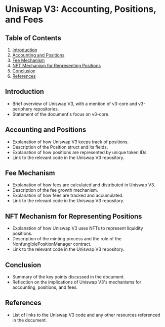 # Uniswap V3: Accounting, Positions, and Fees

## Table of Contents
1. [Introduction](#introduction)
2. [Accounting and Positions](#accounting-and-positions)
3. [Fee Mechanism](#fee-mechanism)
4. [NFT Mechanism for Representing Positions](#nft-mechanism-for-representing-positions)
5. [Conclusion](#conclusion)
6. [References](#references)

## Introduction
- Brief overview of Uniswap V3, with a mention of v3-core and v3-periphery repositories.
- Statement of the document's focus on v3-core.

## Accounting and Positions
- Explanation of how Uniswap V3 keeps track of positions.
- Description of the Position struct and its fields.
- Explanation of how positions are represented by unique token IDs.
- Link to the relevant code in the Uniswap V3 repository.

## Fee Mechanism
- Explanation of how fees are calculated and distributed in Uniswap V3.
- Description of the fee growth mechanism.
- Explanation of how fees are tracked and accumulated.
- Link to the relevant code in the Uniswap V3 repository.

## NFT Mechanism for Representing Positions
- Explanation of how Uniswap V3 uses NFTs to represent liquidity positions.
- Description of the minting process and the role of the NonfungiblePositionManager contract.
- Link to the relevant code in the Uniswap V3 repository.

## Conclusion
- Summary of the key points discussed in the document.
- Reflection on the implications of Uniswap V3's mechanisms for accounting, positions, and fees.

## References
- List of links to the Uniswap V3 code and any other resources referenced in the document.
